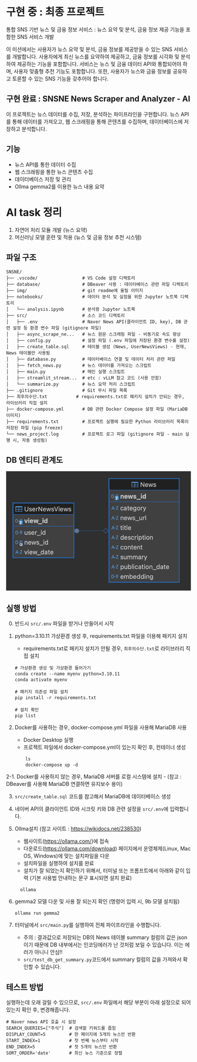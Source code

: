 # 구현 중 : 최종 프로젝트
통합 SNS 기반 뉴스 및 금융 정보 서비스 : 뉴스 요약 및 분석, 금융 정보 제공 기능을 포함한 SNS 서비스 개발

이 미션에서는 사용자가 뉴스 요약 및 분석, 금융 정보를 제공받을 수 있는 SNS 서비스를 개발합니다. 
사용자에게 최신 뉴스를 요약하여 제공하고, 금융 정보를 시각화 및 분석하여 제공하는 기능을 포함합니다. 
서비스는 뉴스 및 금융 데이터 API와 통합되어야 하며, 사용자 맞춤형 추천 기능도 포함합니다. 
또한, 사용자가 뉴스와 금융 정보를 공유하고 토론할 수 있는 SNS 기능을 갖추어야 합니다.

## 구현 완료 : SNSNE News Scraper and Analyzer - AI
이 프로젝트는 뉴스 데이터를 수집, 저장, 분석하는 파이프라인을 구현합니다. 뉴스 API를 통해 데이터를 가져오고, 웹 스크래핑을 통해 콘텐츠를 수집하며, 데이터베이스에 저장하고 분석합니다.

## 기능
- 뉴스 API를 통한 데이터 수집
- 웹 스크래핑을 통한 뉴스 콘텐츠 수집
- 데이터베이스 저장 및 관리
- Ollma gemma2를 이용한 뉴스 내용 요약

# AI task 정리
1. 자연어 처리 모듈 개발 (뉴스 요약)
2. 머신러닝 모델 훈련 및 적용 (뉴스 및 금융 정보 추천 시스템)

## 파일 구조
```
SNSNE/
├── .vscode/                 # VS Code 설정 디렉토리
├── database/                # DBeaver 사용 : 데이터베이스 관련 파일 디렉토리
├── img/                     # git readme에 올릴 이미지
├── notebooks/               # 데이터 분석 및 실험을 위한 Jupyter 노트북 디렉토리
│   └── analysis.ipynb       # 분석용 Jupyter 노트북
├── src/                     # 소스 코드 디렉토리
│   ├── .env                 # Naver News API(클라이언트 ID, key), DB 관련 설정 등 환경 변수 파일 (gitignore 파일)
│   ├── async_scrape_ne...   # 뉴스 원문 스크래핑 파일 - 비동기로 속도 향상
│   ├── config.py            # 설정 파일 (.env 파일에 저장된 환경 변수를 설정)
│   ├── create_table.sql     # 테이블 생성 (News, UserNewsViews) - 현재, News 테이블만 사용됨
│   ├── database.py          # 데이터베이스 연결 및 데이터 처리 관련 파일
│   ├── fetch_news.py        # 뉴스 데이터를 가져오는 스크립트
│   ├── main.py              # 메인 실행 스크립트
│   ├── streamlit_stream...  # etc : vLLM 참고 코드 (사용 안함)
│   └── summarize.py         # 뉴스 요약 처리 스크립트
├── .gitignore               # Git 무시 파일 목록
├── 최후의수단.txt           # requirements.txt로 패키지 설치가 안되는 경우, 라이브러리 직접 설치
├── docker-compose.yml       # DB 관련 Docker Compose 설정 파일 (MariaDB 이미지)
├── requirements.txt         # 프로젝트 실행에 필요한 Python 라이브러리 목록이 저장된 파일 (pip freeze)
└── news_project.log         # 프로젝트 로그 파일 (gitignore 파일 - main 실행 시, 자동 생성됨)
```

## DB 엔티티 관계도
![alt text](/img/image.png)

## 실행 방법
0. 반드시 `src/.env` 파일을 받거나 만들어서 시작

1. python=3.10.11 가상환경 생성 후, requirements.txt 파일을 이용해 패키지 설치
    - requirements.txt로 패키지 설치가 안될 경우, `최후의수단.txt`로 라이브러리 직접 설치
    ```
    # 가상환경 생성 및 가상환경 들어가기
    conda create --name myenv python=3.10.11
    conda activate myenv

    # 패키지 의존성 파일 설치
    pip install -r requirements.txt

    # 설치 확인
    pip list
    ```

2. Docker를 사용하는 경우, docker-compose.yml 파일을 사용해 MariaDB 사용
    - Docker Desktop 실행
    - 프로젝트 파일에서 docker-compose.yml이 있는지 확인 후, 컨테이너 생성
   ```
       ls
       docker-compose up -d
   ```

2-1. Docker를 사용하지 않는 경우, MariaDB 서버를 로컬 시스템에 설치
    - (참고 : DBeaver를 사용해 MariaDB 연결하면 유지보수 용이)

3. `src/create_table.sql` 코드를 참고해서 MariaDB에 데이터베이스 생성

4. 네이버 API의 클라이언트 ID와 시크릿 키와 DB 관련 설정을 `src/.env`에 입력합니다.

5. Ollma설치 (참고 사이트 : https://wikidocs.net/238530)
    - 웹사이트(https://ollama.com/)에 접속
    - 다운로드(https://ollama.com/download) 페이지에서 운영체제(Linux, Mac OS, Windows)에 맞는 설치파일을 다운
    - 설치파일을 실행하여 설치를 완료
    - 설치가 잘 되었는지 확인하기 위해서, 터미널 또는 프롬프트에서 아래와 같이 입력 (기본 사용법 안내하는 문구 표시되면 설치 완료)
     ```
       ollama
    ```

6. gemma2 모델 다운 및 사용 잘 되는지 확인 (명령어 입력 시, 9b 모델 설치됨)
    ```
    ollama run gemma2
    ```

7. 터미널에서 `src/main.py`를 실행하여 전체 파이프라인을 수행합니다.
    - 주의 : 결과값으로 저장되는 DB의 News 테이블 summary 컬럼의 값은 json이기 때문에 DB 내부에서는 인코딩에러가 난 것처럼 보일 수 있습니다. 이는 에러가 아니니 안심!!
    - `src/test_db_get_summary.py`코드에서 summary 컬럼의 값을 가져와서 확인할 수 있습니다.

## 테스트 방법
실행하는데 오래 걸릴 수 있으므로, `src/.env` 파일에서 해당 부분이 아래 설정으로 되어있는지 확인 후, 변경해줍니다.
```
# Naver news API 호출 시 설정
SEARCH_QUERIES=["주식"]  # 검색할 키워드를 좁힘
DISPLAY_COUNT=5         # 한 페이지에 5개의 뉴스만 반환
START_INDEX=1           # 첫 번째 뉴스부터 시작
END_INDEX=5             # 첫 5개의 뉴스만 반환
SORT_ORDER='date'       # 최신 뉴스 기준으로 정렬
```

 
